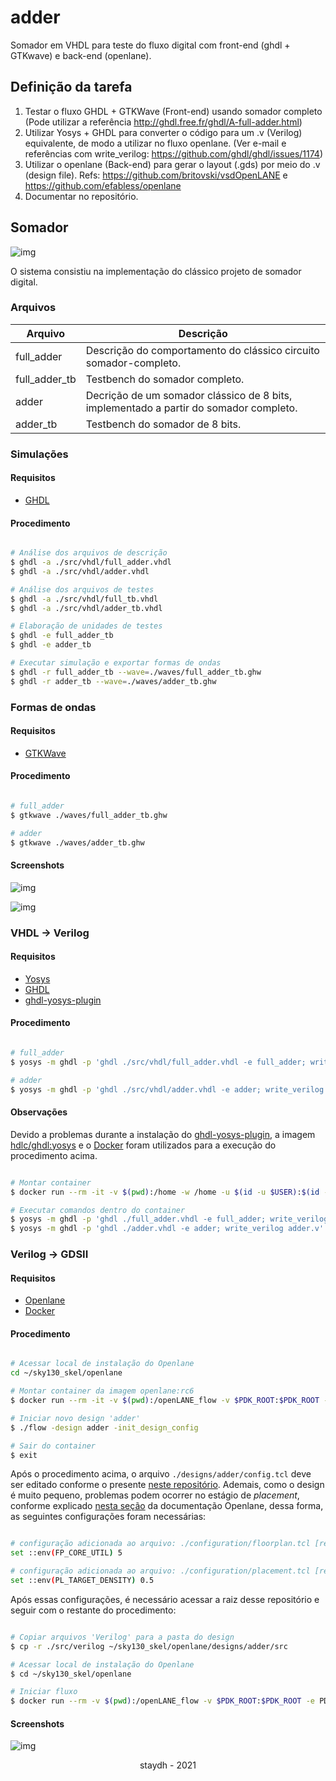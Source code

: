 # adder
Somador em VHDL para teste do fluxo digital com front-end (ghdl + GTKwave) e back-end (openlane).

## Definição da tarefa
1. Testar o fluxo GHDL + GTKWave (Front-end) usando somador completo (Pode utilizar a referência http://ghdl.free.fr/ghdl/A-full-adder.html)
2. Utilizar Yosys + GHDL para converter o código para um .v (Verilog) equivalente, de modo a utilizar no fluxo openlane. (Ver e-mail e referências com write_verilog: https://github.com/ghdl/ghdl/issues/1174)
3. Utilizar o openlane (Back-end) para gerar o layout (.gds) por meio do .v (design file). Refs: https://github.com/britovski/vsdOpenLANE e https://github.com/efabless/openlane
4. Documentar no repositório.

## Somador

![img](.github/design.svg)

O sistema consistiu na implementação do clássico projeto de somador digital.

### Arquivos

Arquivo    | Descrição
---------- | ------
full_adder | Descrição do comportamento do clássico circuito somador-completo.
full_adder_tb  | Testbench do somador completo.
adder  | Decrição de um somador clássico de 8 bits, implementado a partir do somador completo.
adder_tb  | Testbench do somador de 8 bits.

### Simulações

#### Requisitos

- [GHDL](http://ghdl.free.fr/)

#### Procedimento

```bash

# Análise dos arquivos de descrição
$ ghdl -a ./src/vhdl/full_adder.vhdl
$ ghdl -a ./src/vhdl/adder.vhdl

# Análise dos arquivos de testes
$ ghdl -a ./src/vhdl/full_tb.vhdl
$ ghdl -a ./src/vhdl/adder_tb.vhdl

# Elaboração de unidades de testes
$ ghdl -e full_adder_tb
$ ghdl -e adder_tb

# Executar simulação e exportar formas de ondas
$ ghdl -r full_adder_tb --wave=./waves/full_adder_tb.ghw
$ ghdl -r adder_tb --wave=./waves/adder_tb.ghw

```

### Formas de ondas

#### Requisitos

- [GTKWave](http://gtkwave.sourceforge.net/)

#### Procedimento

```bash 

# full_adder
$ gtkwave ./waves/full_adder_tb.ghw

# adder
$ gtkwave ./waves/adder_tb.ghw

```

#### Screenshots

![img](.github/full_adder.png)

![img](.github/adder_tb.png)

### VHDL -> Verilog

#### Requisitos

- [Yosys](http://www.clifford.at/yosys/)
- [GHDL](http://ghdl.free.fr/)
- [ghdl-yosys-plugin](https://github.com/ghdl/ghdl-yosys-plugin)

#### Procedimento

```bash

# full_adder
$ yosys -m ghdl -p 'ghdl ./src/vhdl/full_adder.vhdl -e full_adder; write_verilog full_adder.v'

# adder
$ yosys -m ghdl -p 'ghdl ./src/vhdl/adder.vhdl -e adder; write_verilog adder.v'

```

#### Observações

Devido a problemas durante a instalação do [ghdl-yosys-plugin](https://github.com/ghdl/ghdl-yosys-plugin), a imagem [hdlc/ghdl:yosys](https://hub.docker.com/r/hdlc/ghdl/tags) e o [Docker](https://www.docker.com/) foram utilizados para a execução do procedimento acima.

```bash

# Montar container
$ docker run --rm -it -v $(pwd):/home -w /home -u $(id -u $USER):$(id -g $USER) hdlc/ghdl:yosys bash

# Executar comandos dentro do container
$ yosys -m ghdl -p 'ghdl ./full_adder.vhdl -e full_adder; write_verilog full_adder.v'
$ yosys -m ghdl -p 'ghdl ./adder.vhdl -e adder; write_verilog adder.v'

```

### Verilog -> GDSII

#### Requisitos

- [Openlane](https://github.com/efabless/openlane)
- [Docker](https://www.docker.com/)

#### Procedimento

```bash

# Acessar local de instalação do Openlane
cd ~/sky130_skel/openlane

# Montar container da imagem openlane:rc6 
$ docker run --rm -it -v $(pwd):/openLANE_flow -v $PDK_ROOT:$PDK_ROOT -e PDK_ROOT=$PDK_ROOT -u $(id -u $USER):$(id -g $USER) openlane:rc6 

# Iniciar novo design 'adder'
$ ./flow -design adder -init_design_config

# Sair do container
$ exit
```

Após o procedimento acima, o arquivo `./designs/adder/config.tcl` deve ser editado conforme o presente [neste repositório](./config.tcl). Ademais, como o design é muito pequeno, problemas podem ocorrer no estágio de *placement*, conforme explicado [nesta seção](https://github.com/efabless/openlane/wiki#how-to-add-a-small-design) da documentação Openlane, dessa forma, as seguintes configurações foram necessárias:

```bash

# configuração adicionada ao arquivo: ./configuration/floorplan.tcl [relativo ao diretório do openlane]
set ::env(FP_CORE_UTIL) 5

# configuração adicionada ao arquivo: ./configuration/placement.tcl [relativo ao diretório do openlane]
set ::env(PL_TARGET_DENSITY) 0.5

```

Após essas configurações, é necessário acessar a raiz desse repositório e seguir com o restante do procedimento:

```bash

# Copiar arquivos 'Verilog' para a pasta do design
$ cp -r ./src/verilog ~/sky130_skel/openlane/designs/adder/src

# Acessar local de instalação do Openlane
$ cd ~/sky130_skel/openlane

# Iniciar fluxo
$ docker run --rm -v $(pwd):/openLANE_flow -v $PDK_ROOT:$PDK_ROOT -e PDK_ROOT=$PDK_ROOT -u $(id -u $USER):$(id -g $USER) openlane:rc6 ./flow -design adder -tag openlane_run

```

#### Screenshots
![img](.github/gds.png)

<p align="center">staydh - 2021</p>
